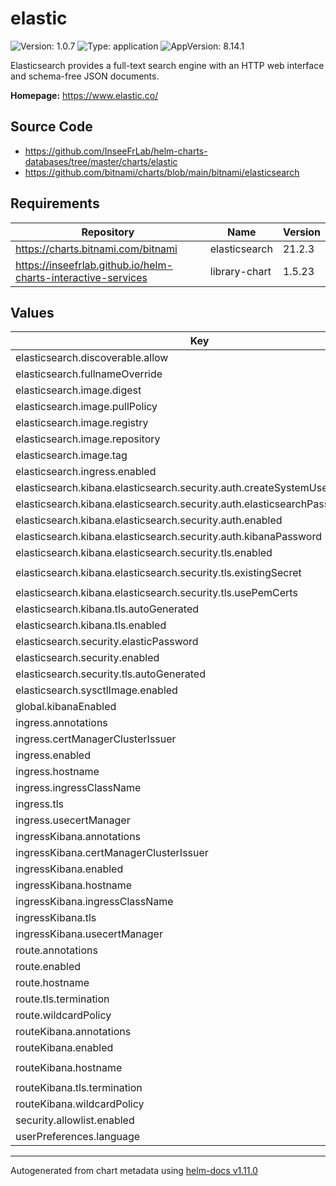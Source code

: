 # elastic

![Version: 1.0.7](https://img.shields.io/badge/Version-1.0.7-informational?style=flat-square) ![Type: application](https://img.shields.io/badge/Type-application-informational?style=flat-square) ![AppVersion: 8.14.1](https://img.shields.io/badge/AppVersion-8.14.1-informational?style=flat-square)

Elasticsearch provides a full-text search engine with an HTTP web interface and schema-free JSON documents.

**Homepage:** <https://www.elastic.co/>

## Source Code

* <https://github.com/InseeFrLab/helm-charts-databases/tree/master/charts/elastic>
* <https://github.com/bitnami/charts/blob/main/bitnami/elasticsearch>

## Requirements

| Repository | Name | Version |
|------------|------|---------|
| https://charts.bitnami.com/bitnami | elasticsearch | 21.2.3 |
| https://inseefrlab.github.io/helm-charts-interactive-services | library-chart | 1.5.23 |

## Values

| Key | Type | Default | Description |
|-----|------|---------|-------------|
| elasticsearch.discoverable.allow | bool | `true` |  |
| elasticsearch.fullnameOverride | string | `"elastic-elasticsearch"` |  |
| elasticsearch.image.digest | string | `""` |  |
| elasticsearch.image.pullPolicy | string | `"IfNotPresent"` |  |
| elasticsearch.image.registry | string | `"docker.io"` |  |
| elasticsearch.image.repository | string | `"bitnami/elasticsearch"` |  |
| elasticsearch.image.tag | string | `"8.14.1-debian-12-r0"` |  |
| elasticsearch.ingress.enabled | bool | `false` |  |
| elasticsearch.kibana.elasticsearch.security.auth.createSystemUser | bool | `true` |  |
| elasticsearch.kibana.elasticsearch.security.auth.elasticsearchPasswordSecret | string | `"elastic-elasticsearch"` |  |
| elasticsearch.kibana.elasticsearch.security.auth.enabled | bool | `true` |  |
| elasticsearch.kibana.elasticsearch.security.auth.kibanaPassword | string | `"changeme"` |  |
| elasticsearch.kibana.elasticsearch.security.tls.enabled | bool | `true` |  |
| elasticsearch.kibana.elasticsearch.security.tls.existingSecret | string | `"elastic-elasticsearch-coordinating-crt"` |  |
| elasticsearch.kibana.elasticsearch.security.tls.usePemCerts | bool | `true` |  |
| elasticsearch.kibana.tls.autoGenerated | bool | `true` |  |
| elasticsearch.kibana.tls.enabled | bool | `true` |  |
| elasticsearch.security.elasticPassword | string | `"changeme"` |  |
| elasticsearch.security.enabled | bool | `true` |  |
| elasticsearch.security.tls.autoGenerated | bool | `true` |  |
| elasticsearch.sysctlImage.enabled | bool | `false` |  |
| global.kibanaEnabled | bool | `true` |  |
| ingress.annotations | list | `[]` |  |
| ingress.certManagerClusterIssuer | string | `""` |  |
| ingress.enabled | bool | `true` |  |
| ingress.hostname | string | `"chart-example.local"` |  |
| ingress.ingressClassName | string | `""` |  |
| ingress.tls | bool | `true` |  |
| ingress.usecertManager | bool | `false` |  |
| ingressKibana.annotations | list | `[]` |  |
| ingressKibana.certManagerClusterIssuer | string | `""` |  |
| ingressKibana.enabled | bool | `true` |  |
| ingressKibana.hostname | string | `"chart-example-2.local"` |  |
| ingressKibana.ingressClassName | string | `""` |  |
| ingressKibana.tls | bool | `true` |  |
| ingressKibana.usecertManager | bool | `false` |  |
| route.annotations | list | `[]` |  |
| route.enabled | bool | `false` |  |
| route.hostname | string | `"chart-example.local"` |  |
| route.tls.termination | string | `"edge"` |  |
| route.wildcardPolicy | string | `"None"` |  |
| routeKibana.annotations | list | `[]` |  |
| routeKibana.enabled | bool | `false` |  |
| routeKibana.hostname | string | `"chart-example-kibana.local"` |  |
| routeKibana.tls.termination | string | `"edge"` |  |
| routeKibana.wildcardPolicy | string | `"None"` |  |
| security.allowlist.enabled | bool | `false` |  |
| userPreferences.language | string | `"en"` |  |

----------------------------------------------
Autogenerated from chart metadata using [helm-docs v1.11.0](https://github.com/norwoodj/helm-docs/releases/v1.11.0)
